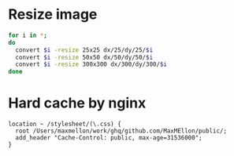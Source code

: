 # Resize image

```bash
for i in *;
do
  convert $i -resize 25x25 dx/25/dy/25/$i
  convert $i -resize 50x50 dx/50/dy/50/$i
  convert $i -resize 300x300 dx/300/dy/300/$i
done
```

# Hard cache by nginx

```
location ~ /stylesheet/(\.css) {
  root /Users/maxmellon/work/ghq/github.com/MaxMEllon/public/;
  add_header "Cache-Control: public, max-age=31536000";
}
```


